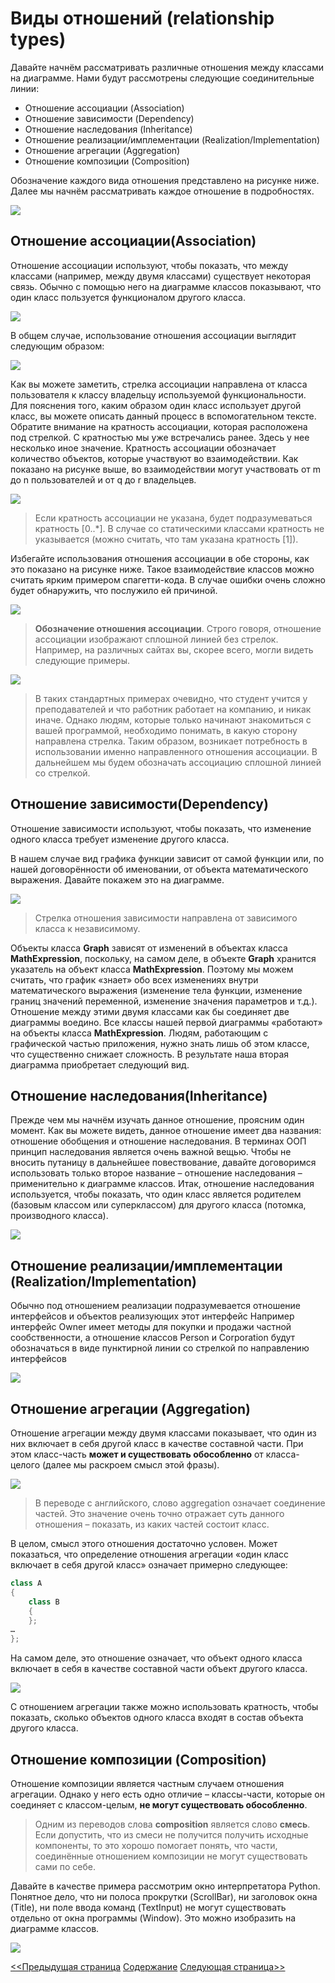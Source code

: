 # Виды отношений (relationship types)

Давайте начнём рассматривать различные отношения между классами на диаграмме. Нами будут рассмотрены следующие соединительные линии:

* Отношение ассоциации (Association)
* Отношение зависимости (Dependency)
* Отношение наследования (Inheritance)
* Отношение реализации/имплементации (Realization/Implementation)
* Отношение агрегации (Aggregation)
* Отношение композиции (Composition)

Обозначение каждого вида отношения представлено на рисунке ниже. Далее мы начнём рассматривать каждое отношение в подробностях.

![](/assets/diagram-class/relationship.png)

## Отношение ассоциации(Association)

Отношение ассоциации используют, чтобы показать, что между классами (например, между двумя классами) существует некоторая связь. Обычно с помощью него на диаграмме классов показывают, что один класс пользуется функционалом другого класса.

![](/assets/diagram-class/relationAssosition.png)

В общем случае, использование отношения ассоциации выглядит следующим образом:

![](/assets/diagram-class/relationAssosition1.png)

Как вы можете заметить, стрелка ассоциации направлена от класса пользователя к классу владельцу используемой функциональности. Для пояснения того, каким образом один класс использует другой класс, вы можете описать данный процесс в вспомогательном тексте.
Обратите внимание на кратность ассоциации, которая расположена под стрелкой. С кратностью мы уже встречались ранее. Здесь у нее несколько иное значение. Кратность ассоциации обозначает количество объектов, которые участвуют во взаимодействии. Как показано на рисунке выше, во взаимодействии могут участвовать от m до n пользователей и от q до r владельцев.

![](/assets/diagram-class/multiplicityAssosition.png)

> Если кратность ассоциации не указана, будет подразумеваться кратность [0..*]. В случае со статическими классами кратность не указывается (можно считать, что там указана кратность [1]).

Избегайте использования отношения ассоциации в обе стороны, как это показано на рисунке ниже. Такое взаимодействие классов можно считать ярким примером спагетти-кода. В случае ошибки очень сложно будет обнаружить, что послужило ей причиной.

![](/assets/diagram-class/mistake.png)

> **Обозначение отношения ассоциации**. Строго говоря, отношение ассоциации изображают сплошной линией без стрелок. Например, на различных сайтах вы, скорее всего, могли видеть следующие примеры.

![](/assets/diagram-class/AssociationRelationNotation.png)
> В таких стандартных примерах очевидно, что студент учится у преподавателей и что работник работает на компанию, и никак иначе. Однако людям, которые только начинают знакомиться с вашей программой, необходимо понимать, в какую сторону направлена стрелка. Таким образом, возникает потребность в использовании именно направленного отношения ассоциации. В дальнейшем мы будем обозначать ассоциацию сплошной линией со стрелкой.

## Отношение зависимости(Dependency)

Отношение зависимости используют, чтобы показать, что изменение одного класса требует изменение другого класса.

В нашем случае вид графика функции зависит от самой функции или, по нашей договорённости об именовании, от объекта математического выражения. Давайте покажем это на диаграмме.

![](/assets/diagram-class/relationDependency.png)

> Стрелка отношения зависимости направлена от зависимого класса к независимому.

Объекты класса **Graph** зависят от изменений в объектах класса **MathExpression**, поскольку, на самом деле, в объекте **Graph** хранится указатель на объект класса **MathExpression**. Поэтому мы можем считать, что график «знает» обо всех изменениях внутри математического выражения (изменение тела функции, изменение границ значений переменной, изменение значения параметров и т.д.).
Отношение между этими двумя классами как бы соединяет две диаграммы воедино. Все классы нашей первой диаграммы «работают» на объекты класса **MathExpression**. Людям, работающим с графической частью приложения, нужно знать лишь об этом классе, что существенно снижает сложность. В результате наша вторая диаграмма приобретает следующий вид.

## Отношение наследования(Inheritance)

Прежде чем мы начнём изучать данное отношение, проясним один момент. Как вы можете видеть, данное отношение имеет два названия: отношение обобщения и отношение наследования. В терминах ООП принцип наследования является очень важной вещью. Чтобы не вносить путаницу в дальнейшее повествование, давайте договоримся использовать только второе название – отношение наследования – применительно к диаграмме классов.
Итак, отношение наследования используется, чтобы показать, что один класс является родителем (базовым классом или суперклассом) для другого класса (потомка, производного класса).

![](/assets/diagram-class/relationInheritance.png)

## Отношение реализации/имплементации (Realization/Implementation)

Обычно под отношением реализации подразумевается отношение интерфейсов и объектов реализующих этот интерфейс 
Например интерфейс Owner имеет методы для покупки и продажи частной сообственности, а отношение классов Person и Corporation будут обозначаться в виде пунктирной линии со стрелкой по направлению интерфейсов 

![](/assets/diagram-class/relationRealization.png)

## Отношение агрегации (Aggregation)

Отношение агрегации между двумя классами показывает, что один из них включает в себя другой класс в качестве составной части. При этом класс-часть **может и существовать обособленно** от класса-целого (далее мы раскроем смысл этой фразы).

![](/assets/diagram-class/relationAggregation.png)
 
> В переводе с английского, слово aggregation означает соединение частей. Это значение очень точно отражает суть данного отношения – показать, из каких частей состоит класс.

В целом, смысл этого отношения достаточно условен. Может показаться, что определение отношения агрегации «один класс включает в себя другой класс» означает примерно следующее:

```cpp
class A
{
	class B
	{
	};
…
}; 
```

На самом деле, это отношение означает, что объект одного класса включает в себя в качестве составной части объект другого класса.

![](/assets/diagram-class/relationAggregation1.png)

С отношением агрегации также можно использовать кратность, чтобы показать, сколько объектов одного класса входят в состав объекта другого класса.

## Отношение композиции (Composition)

Отношение композиции является частным случаем отношения агрегации. Однако у него есть одно отличие – классы-части, которые он соединяет с классом-целым, **не могут существовать обособленно**.

> Одним из переводов слова **composition** является слово **смесь**. Если допустить, что из смеси не получится получить исходные компоненты, то это хорошо помогает понять, что части, соединённые отношением композиции не могут существовать сами по себе.

Давайте в качестве примера рассмотрим окно интерпретатора Python.
Понятное дело, что ни полоса прокрутки (ScrollBar), ни заголовок окна (Title), ни поле ввода команд (TextInput) не могут существовать отдельно от окна программы (Window). Это можно изобразить на диаграмме классов.

![](/assets/diagram-class/relationComposition.png)

[<<Предыдущая страница](/diagram-class/template.md)
[Содержание](/diagram-class/README.md)
[Следующая страница>>](/diagram-class/classifier.md)